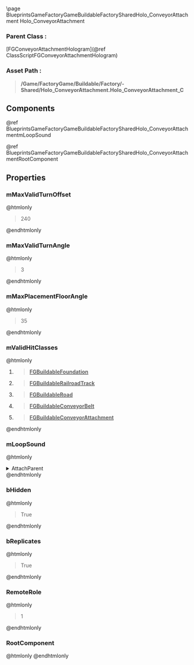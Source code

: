 \page BlueprintsGameFactoryGameBuildableFactorySharedHolo_ConveyorAttachment Holo_ConveyorAttachment
### Parent Class :
[FGConveyorAttachmentHologram](@ref ClassScriptFGConveyorAttachmentHologram)
### Asset Path :
<b><blockquote>/Game/FactoryGame/Buildable/Factory/-Shared/Holo_ConveyorAttachment.Holo_ConveyorAttachment_C</blockquote></b>
## Components

@ref BlueprintsGameFactoryGameBuildableFactorySharedHolo_ConveyorAttachmentmLoopSound

@ref BlueprintsGameFactoryGameBuildableFactorySharedHolo_ConveyorAttachmentRootComponent

## Properties

### mMaxValidTurnOffset
@htmlonly
<blockquote>240</blockquote>
@endhtmlonly

### mMaxValidTurnAngle
@htmlonly
<blockquote>3</blockquote>
@endhtmlonly

### mMaxPlacementFloorAngle
@htmlonly
<blockquote>35</blockquote>
@endhtmlonly

### mValidHitClasses
@htmlonly
<ol>
<li>
<b><a href="_class_script_f_g_buildable_foundation.html"><blockquote>FGBuildableFoundation</blockquote></a></b>
</li>
<li>
<b><a href="_class_script_f_g_buildable_railroad_track.html"><blockquote>FGBuildableRailroadTrack</blockquote></a></b>
</li>
<li>
<b><a href="_class_script_f_g_buildable_road.html"><blockquote>FGBuildableRoad</blockquote></a></b>
</li>
<li>
<b><a href="_class_script_f_g_buildable_conveyor_belt.html"><blockquote>FGBuildableConveyorBelt</blockquote></a></b>
</li>
<li>
<b><a href="_class_script_f_g_buildable_conveyor_attachment.html"><blockquote>FGBuildableConveyorAttachment</blockquote></a></b>
</li>
</ol>
@endhtmlonly

### mLoopSound
@htmlonly
<details>
 <summary>AttachParent</summary>
<details>
 <summary>$ObjectClass</summary>
<b><a href="_class_script_scene_component.html"><blockquote>SceneComponent</blockquote></a></b>
</details>
<details>
 <summary>$ObjectFlags</summary>
<blockquote>2883617</blockquote>
</details>
<details>
 <summary>$ObjectName</summary>
<blockquote>RootComponent</blockquote>
</details>
</details>
@endhtmlonly

### bHidden
@htmlonly
<blockquote>True</blockquote>
@endhtmlonly

### bReplicates
@htmlonly
<blockquote>True</blockquote>
@endhtmlonly

### RemoteRole
@htmlonly
<blockquote>1</blockquote>
@endhtmlonly

### RootComponent
@htmlonly
@endhtmlonly


